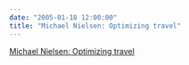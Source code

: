 ```yaml
---
date: "2005-01-18 12:00:00"
title: "Michael Nielsen: Optimizing travel"
---
```


[Michael Nielsen: Optimizing travel](/lemire/blog/2005/01-18-michael-nielsen-optimizing-travel)

